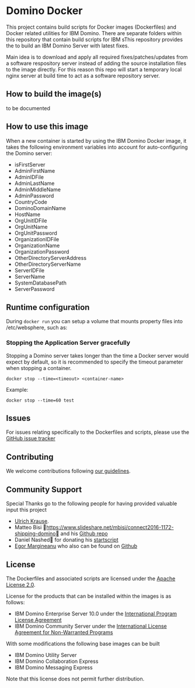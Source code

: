 # Domino Docker 
This project contains build scripts for Docker images (Dockerfiles) and Docker related utilities for IBM Domino. There are separate folders within this repository that contain build scripts for IBM sThis repository provides the to build an IBM Domino Server with latest fixes.

Main idea is to download and apply all required fixes/patches/updates from a software respository server instead of adding the source installation files to the image directly. For this reason this repo will start a temporary local nginx server at build time to act as a software repository server.

## How to build the image(s)
to be documented

## How to use this image
When a new container is started by using the IBM Domino Docker image, it takes the following environment variables into account for auto-configuring the Domino server:

* isFirstServer 
* AdminFirstName
* AdminIDFile
* AdminLastName
* AdminMiddleName
* AdminPassword
* CountryCode
* DominoDomainName
* HostName
* OrgUnitIDFile
* OrgUnitName
* OrgUnitPassword
* OrganizationIDFile
* OrganizationName
* OrganizationPassword
* OtherDirectoryServerAddress
* OtherDirectoryServerName
* ServerIDFile
* ServerName
* SystemDatabasePath
* ServerPassword

## Runtime configuration

During ```docker run``` you can setup a volume that mounts property files into /etc/websphere, such as:

### Stopping the Application Server gracefully
Stopping a Domino server takes longer than the time a Docker server would expect by default, so it is recommended to specify the timeout parameter when stopping a container.

```docker stop --time=<timeout> <container-name>```

Example:

```docker stop --time=60 test```

## Issues
For issues relating specifically to the Dockerfiles and scripts, please use the [GitHub issue tracker](https://github.com/IBM/domino-docker/issues)

## Contributing
We welcome contributions following [our guidelines](https://github.com/IBM/domino-docker/blob/master/CONTRIBUTING.md).

## Community Support
Special Thanks go to the following people for having provided valuable input this project


* [Ulrich Krause](https://www.eknori.de/2017-08-20/domino-on-docker/).
* Matteo Bisi https://www.slideshare.net/mbisi/connect2016-1172-shipping-domino and his [Github repo](https://github.com/matteobisi/docker)
* Daniel Nashed for donating his [startscript](https://www.nashcom.de/nshweb/pages/startscript.htm)
* [Egor Margineanu](https://www.egmar.ro/) who also can be found on [Github](https://github.com/egmar)



## License
The Dockerfiles and associated scripts are licensed under the [Apache License 2.0](https://www.apache.org/licenses/LICENSE-2.0.html). 

License for the products that can be installed within the images is as follows:

* IBM Domino Enterprise Server 10.0 under the [International Program License Agreement](https://www-03.ibm.com/software/sla/sladb.nsf/displaylis/FB664D0899DE8E7C8525832100805159?OpenDocument)
* IBM Domino Community Server under the [International License Agreement for Non-Warranted Programs](https://www-01.ibm.com/common/ssi/rep_ca/2/877/ENUSZP17-0552/ENUSZP17-0552.PDF)
 
With some modifications the following base images can be built
* IBM Domino Utility Server
* IBM Domino Collaboration Express
* IBM Domino Messaging Express

Note that this license does not permit further distribution.